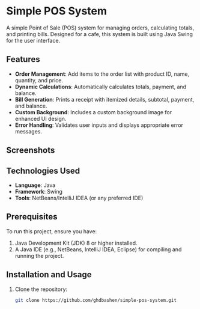 # Simple POS System

A simple Point of Sale (POS) system for managing orders, calculating totals, and printing bills. Designed for a cafe, this system is built using Java Swing for the user interface.

## Features

- **Order Management**: Add items to the order list with product ID, name, quantity, and price.
- **Dynamic Calculations**: Automatically calculates totals, payment, and balance.
- **Bill Generation**: Prints a receipt with itemized details, subtotal, payment, and balance.
- **Custom Background**: Includes a custom background image for enhanced UI design.
- **Error Handling**: Validates user inputs and displays appropriate error messages.

## Screenshots


## Technologies Used

- **Language**: Java
- **Framework**: Swing
- **Tools**: NetBeans/IntelliJ IDEA (or any preferred IDE)

## Prerequisites

To run this project, ensure you have:

1. Java Development Kit (JDK) 8 or higher installed.
2. A Java IDE (e.g., NetBeans, IntelliJ IDEA, Eclipse) for compiling and running the project.

## Installation and Usage

1. Clone the repository:
   ```bash
   git clone https://github.com/ghdbashen/simple-pos-system.git
